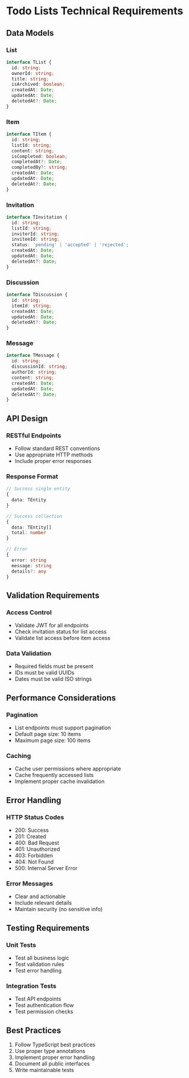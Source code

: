 # Todo Lists Technical Requirements

## Data Models

### List
```typescript
interface TList {
  id: string;
  ownerId: string;
  title: string;
  isArchived: boolean;
  createdAt: Date;
  updatedAt: Date;
  deletedAt?: Date;
}
```

### Item
```typescript
interface TItem {
  id: string;
  listId: string;
  content: string;
  isCompleted: boolean;
  completedAt?: Date;
  completedBy?: string;
  createdAt: Date;
  updatedAt: Date;
  deletedAt?: Date;
}
```

### Invitation
```typescript
interface TInvitation {
  id: string;
  listId: string;
  inviterId: string;
  inviteeId: string;
  status: 'pending' | 'accepted' | 'rejected';
  createdAt: Date;
  updatedAt: Date;
  deletedAt?: Date;
}
```

### Discussion
```typescript
interface TDiscussion {
  id: string;
  itemId: string;
  createdAt: Date;
  updatedAt: Date;
  deletedAt?: Date;
}
```

### Message
```typescript
interface TMessage {
  id: string;
  discussionId: string;
  authorId: string;
  content: string;
  createdAt: Date;
  updatedAt: Date;
  deletedAt?: Date;
}
```

## API Design

### RESTful Endpoints
- Follow standard REST conventions
- Use appropriate HTTP methods
- Include proper error responses

### Response Format
```typescript
// Success single entity
{
  data: TEntity
}

// Success collection
{
  data: TEntity[]
  total: number
}

// Error
{
  error: string
  message: string
  details?: any
}
```

## Validation Requirements

### Access Control
- Validate JWT for all endpoints
- Check invitation status for list access
- Validate list access before item access

### Data Validation
- Required fields must be present
- IDs must be valid UUIDs
- Dates must be valid ISO strings

## Performance Considerations

### Pagination
- List endpoints must support pagination
- Default page size: 10 items
- Maximum page size: 100 items

### Caching
- Cache user permissions where appropriate
- Cache frequently accessed lists
- Implement proper cache invalidation

## Error Handling

### HTTP Status Codes
- 200: Success
- 201: Created
- 400: Bad Request
- 401: Unauthorized
- 403: Forbidden
- 404: Not Found
- 500: Internal Server Error

### Error Messages
- Clear and actionable
- Include relevant details
- Maintain security (no sensitive info)

## Testing Requirements

### Unit Tests
- Test all business logic
- Test validation rules
- Test error handling

### Integration Tests
- Test API endpoints
- Test authentication flow
- Test permission checks

## Best Practices

1. Follow TypeScript best practices
2. Use proper type annotations
3. Implement proper error handling
4. Document all public interfaces
5. Write maintainable tests 